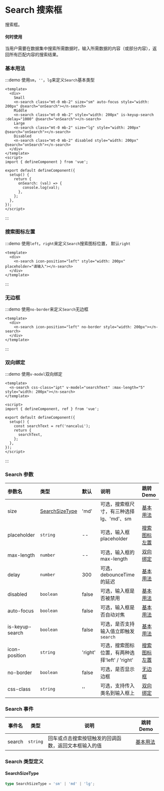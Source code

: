 # Search 搜索框

搜索框。

#### 何时使用

当用户需要在数据集中搜索所需数据时，输入所需数据的内容（或部分内容），返回所有匹配内容的搜索结果。

### 基本用法

:::demo 使用`sm`，`''`，`lg`来定义`Search`基本类型

```vue
<template>
  <div>
    Small
    <n-search class="mt-0 mb-2" size="sm" auto-focus style="width: 200px" @search="onSearch"></n-search>
    Middle
    <n-search class="mt-0 mb-2" style="width: 200px" is-keyup-search :delay="1000" @search="onSearch"></n-search>
    Large
    <n-search class="mt-0 mb-2" size="lg" style="width: 200px" @search="onSearch"></n-search>
    Disabled
    <n-search class="mt-0 mb-2" disabled style="width: 200px" @search="onSearch"></n-search>
  </div>
</template>
<script>
import { defineComponent } from 'vue';

export default defineComponent({
  setup() {
    return {
      onSearch: (val) => {
        console.log(val);
      },
    };
  },
});
</script>
```

:::

### 搜索图标左置

:::demo 使用`left`，`right`来定义`Search`搜索图标位置， 默认`right`

```vue
<template>
  <div>
    <n-search icon-position="left" style="width: 200px" placeholder="请输入"></n-search>
  </div>
</template>
```

:::

### 无边框

:::demo 使用`no-border`来定义`Search`无边框

```vue
<template>
  <div>
    <n-search icon-position="left" no-border style="width: 200px"></n-search>
  </div>
</template>
```

:::

### 双向绑定

:::demo 使用`v-model`双向绑定

```vue
<template>
  <n-search css-class="ipt" v-model="searchText" :max-length="5" style="width: 200px"></n-search>
</template>

<script>
import { defineComponent, ref } from 'vue';

export default defineComponent({
  setup() {
    const searchText = ref('nancalui');
    return {
      searchText,
    };
  },
});
</script>
```

:::

### Search 参数

| 参数名          | 类型                              | 默认    | 说明                                           | 跳转 Demo                     |
| :-------------- | :-------------------------------- | :------ | :--------------------------------------------- | :---------------------------- |
| size            | [SearchSizeType](#searchsizetype) | 'md'    | 可选，搜索框尺寸，有三种选择 lg、'md'、sm      | [基本用法](#基本用法)         |
| placeholder     | `string`                          | --      | 可选，输入框 placeholder                       | [搜索图标左置](#搜索图标左置) |
| max-length      | `number`                          | --      | 可选，输入框的 max-length                      | [双向绑定](#双向绑定)         |
| delay           | `number`                          | 300     | 可选，debounceTime 的延迟                      | [基本用法](#基本用法)         |
| disabled        | `boolean`                         | false   | 可选，输入框是否被禁用                         | [基本用法](#基本用法)         |
| auto-focus      | `boolean`                         | false   | 可选，输入框是否自动对焦                       | [基本用法](#基本用法)         |
| is-keyup-search | `boolean`                         | false   | 可选，是否支持输入值立即触发 `search`          | [基本用法](#基本用法)         |
| icon-position   | `string`                          | 'right' | 可选，搜索图标位置，有两种选择'left' / 'right' | [搜索图标左置](#搜索图标左置) |
| no-border       | `boolean`                         | false   | 可选，是否显示边框                             | [无边框](#无边框)             |
| css-class       | `string`                          | ''      | 可选，支持传入类名到输入框上                   | [双向绑定](#双向绑定)         |

### Search 事件

| 事件名 | 类型     | 说明                                                 | 跳转 Demo             |
| ------ | -------- | ---------------------------------------------------- | --------------------- |
| search | `string` | 回车或点击搜索按钮触发的回调函数，返回文本框输入的值 | [基本用法](#基本用法) |

### Search 类型定义

#### SearchSizeType

```ts
type SearchSizeType = 'sm' | 'md' | 'lg';
```

